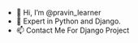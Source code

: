 - 👋 Hi, I’m @pravin_learner
- 👀 Expert in Python and Django.
- 📫 Contact Me For Django Project

<!---
--->
